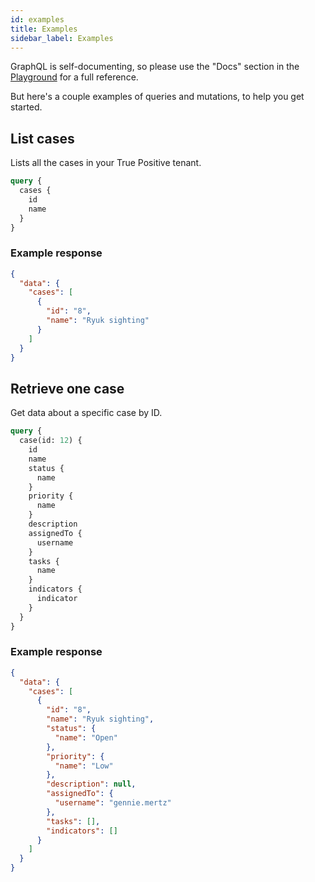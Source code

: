 ```yaml
---
id: examples
title: Examples
sidebar_label: Examples
---
```


GraphQL is self-documenting, so please use the "Docs" section in the [Playground](https://api.truepositive.app) for a full reference.

But here's a couple examples of queries and mutations, to help you get started.

## List cases

Lists all the cases in your True Positive tenant.

```graphql
query {
  cases {
    id
    name
  }
}
```

### Example response

```json
{
  "data": {
    "cases": [
      {
        "id": "8",
        "name": "Ryuk sighting"
      }
    ]
  }
}
```

## Retrieve one case

Get data about a specific case by ID.

```graphql
query {
  case(id: 12) {
    id
    name
    status {
      name
    }
    priority {
      name
    }
    description
    assignedTo {
      username
    }
    tasks {
      name
    }
    indicators {
      indicator
    }
  }
}
```

### Example response

```json
{
  "data": {
    "cases": [
      {
        "id": "8",
        "name": "Ryuk sighting",
        "status": {
          "name": "Open"
        },
        "priority": {
          "name": "Low"
        },
        "description": null,
        "assignedTo": {
          "username": "gennie.mertz"
        },
        "tasks": [],
        "indicators": []
      }
    ]
  }
}
```
